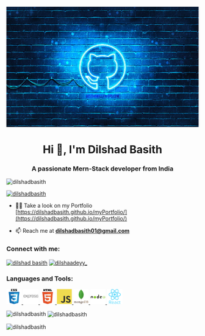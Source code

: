 ![](https://github.com/dilshadbasith/dilshadbasith/blob/main/banner.jpg)
<h1 align="center">Hi 👋, I'm Dilshad Basith</h1>
<h3 align="center">A passionate Mern-Stack developer from India</h3>


<p align="left"> <img src="https://komarev.com/ghpvc/?username=dilshadbasith&label=Profile%20views&color=0e75b6&style=flat" alt="dilshadbasith" /> </p>

<p align="left"> <a href="https://github.com/ryo-ma/github-profile-trophy"><img src="https://github-profile-trophy.vercel.app/?username=dilshadbasith" alt="dilshadbasith" /></a> </p>

- 👨‍💻 Take a look on my Portfolio [https://dilshadbasith.github.io/myPortfolio/](https://dilshadbasith.github.io/myPortfolio/)

- 📫 Reach me at **dilshadbasith01@gmail.com**

<h3 align="left">Connect with me:</h3>
<p align="left">
<a href="[https://linkedin.com/in/dilshad basith](https://www.linkedin.com/in/dilshad-basith-27a25b227/)" target="blank"><img align="center" src="https://raw.githubusercontent.com/rahuldkjain/github-profile-readme-generator/master/src/images/icons/Social/linked-in-alt.svg" alt="dilshad basith" height="30" width="40" /></a>
<a href="https://instagram.com/dilshaadeyy_" target="blank"><img align="center" src="https://raw.githubusercontent.com/rahuldkjain/github-profile-readme-generator/master/src/images/icons/Social/instagram.svg" alt="dilshaadeyy_" height="30" width="40" /></a>
</p>

<h3 align="left">Languages and Tools:</h3>
<p align="left"> <a href="https://www.w3schools.com/css/" target="_blank" rel="noreferrer"> <img src="https://raw.githubusercontent.com/devicons/devicon/master/icons/css3/css3-original-wordmark.svg" alt="css3" width="40" height="40"/> </a> <a href="https://expressjs.com" target="_blank" rel="noreferrer"> <img src="https://raw.githubusercontent.com/devicons/devicon/master/icons/express/express-original-wordmark.svg" alt="express" width="40" height="40"/> </a> <a href="https://www.w3.org/html/" target="_blank" rel="noreferrer"> <img src="https://raw.githubusercontent.com/devicons/devicon/master/icons/html5/html5-original-wordmark.svg" alt="html5" width="40" height="40"/> </a> <a href="https://developer.mozilla.org/en-US/docs/Web/JavaScript" target="_blank" rel="noreferrer"> <img src="https://raw.githubusercontent.com/devicons/devicon/master/icons/javascript/javascript-original.svg" alt="javascript" width="40" height="40"/> </a> <a href="https://www.mongodb.com/" target="_blank" rel="noreferrer"> <img src="https://raw.githubusercontent.com/devicons/devicon/master/icons/mongodb/mongodb-original-wordmark.svg" alt="mongodb" width="40" height="40"/> </a> <a href="https://nodejs.org" target="_blank" rel="noreferrer"> <img src="https://raw.githubusercontent.com/devicons/devicon/master/icons/nodejs/nodejs-original-wordmark.svg" alt="nodejs" width="40" height="40"/> </a> <a href="https://reactjs.org/" target="_blank" rel="noreferrer"> <img src="https://raw.githubusercontent.com/devicons/devicon/master/icons/react/react-original-wordmark.svg" alt="react" width="40" height="40"/> </a> </p>

<p><img align="left" src="https://github-readme-stats.vercel.app/api/top-langs?username=dilshadbasith&show_icons=true&locale=en&layout=compact" alt="dilshadbasith" /></p>

<p>&nbsp;<img align="center" src="https://github-readme-stats.vercel.app/api?username=dilshadbasith&show_icons=true&locale=en" alt="dilshadbasith" /></p>

<p><img align="center" src="https://github-readme-streak-stats.herokuapp.com/?user=dilshadbasith&" alt="dilshadbasith" /></p>
